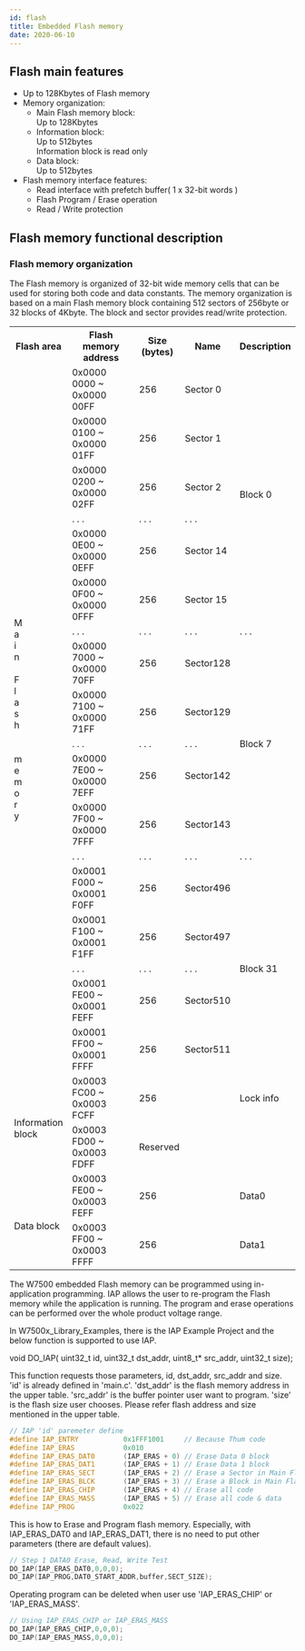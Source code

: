 ```yaml
---
id: flash
title: Embedded Flash memory
date: 2020-06-10
--- 
```


## Flash main features

* Up to 128Kbytes of Flash memory
* Memory organization:
  * Main Flash memory block:  
    Up to 128Kbytes
  * Information block:  
    Up to 512bytes  
    Information block is read only
  * Data block:  
    Up to 512bytes
* Flash memory interface features:
  * Read interface with prefetch buffer( 1 x 32-bit words )
  * Flash Program / Erase operation
  * Read / Write protection

## Flash memory functional description

### Flash memory organization

The Flash memory is organized of 32-bit wide memory cells that can be used for storing both code and data constants.
The memory organization is based on a main Flash memory block containing 512 sectors of 256byte or 32 blocks of 4Kbyte. The block and sector provides read/write protection.

<table class="tg">
  <tr>
    <th class="tg-huh2">Flash area<br />  </th>
    <th class="tg-s6z2">Flash memory address<br />  </th>
    <th class="tg-s6z2">Size (bytes)<br />  </th>
    <th class="tg-huh2">Name</th>
    <th class="tg-s6z2">Description<br />  </th>
  </tr>
  <tr>
    <td class="tg-s6z2" rowspan="18">M<br />a<br />i<br />n<br /> <br />F<br />l<br />a<br />s<br />h<br /><br /><br />  m<br />e<br />m<br />o<br />r<br />y<br />  </td>
    <td class="tg-s6z2">0x0000 0000 ~ 0x0000 00FF<br />  </td>
    <td class="tg-s6z2">256<br />  </td>
    <td class="tg-s6z2">Sector 0<br />  </td>
    <td class="tg-s6z2" rowspan="6">Block 0<br />  </td>
  </tr>
  <tr>
    <td class="tg-s6z2">0x0000 0100 ~ 0x0000 01FF<br />  </td>
    <td class="tg-s6z2">256<br />  </td>
    <td class="tg-s6z2">Sector 1<br />  </td>
  </tr>
  <tr>
    <td class="tg-s6z2">0x0000 0200 ~ 0x0000 02FF<br />  </td>
    <td class="tg-s6z2">256<br />  </td>
    <td class="tg-s6z2">Sector 2<br />  </td>
  </tr>
  <tr>
    <td class="tg-s6z2">. . .<br />  </td>
    <td class="tg-s6z2">. . .<br />  </td>
    <td class="tg-s6z2">. . .<br />  </td>
  </tr>
  <tr>
    <td class="tg-s6z2">0x0000 0E00 ~ 0x0000 0EFF<br />  </td>
    <td class="tg-s6z2">256<br />  </td>
    <td class="tg-s6z2">Sector 14<br />  </td>
  </tr>
  <tr>
    <td class="tg-s6z2">0x0000 0F00 ~ 0x0000 0FFF<br />  </td>
    <td class="tg-s6z2">256<br />  </td>
    <td class="tg-s6z2">Sector 15<br />  </td>
  </tr>
  <tr>
    <td class="tg-s6z2">. . .<br />  </td>
    <td class="tg-s6z2">. . .<br />  </td>
    <td class="tg-s6z2">. . .<br />  </td>
	<td class="tg-s6z2">. . .<br />  </td>
  </tr>
  <tr>
    <td class="tg-s6z2">0x0000 7000 ~ 0x0000 70FF<br />  </td>
    <td class="tg-s6z2">256<br />  </td>
    <td class="tg-s6z2">Sector128<br />  </td>
    <td class="tg-s6z2" rowspan="5">Block 7<br />  </td>
  </tr>
  <tr>
    <td class="tg-s6z2">0x0000 7100 ~ 0x0000 71FF<br />  </td>
    <td class="tg-s6z2">256<br />  </td>
    <td class="tg-s6z2">Sector129<br />  </td>
  </tr>
  <tr>
	<td class="tg-s6z2">. . .<br />  </td>
	<td class="tg-s6z2">. . .<br />  </td>
	<td class="tg-s6z2">. . .<br />  </td>
  </tr>
  <tr>
    <td class="tg-s6z2">0x0000 7E00 ~ 0x0000 7EFF<br />  </td>
    <td class="tg-s6z2">256<br />  </td>
    <td class="tg-s6z2">Sector142<br />  </td>
  </tr>
  <tr>
    <td class="tg-s6z2">0x0000 7F00 ~ 0x0000 7FFF<br />  </td>
    <td class="tg-s6z2">256<br />  </td>
    <td class="tg-s6z2">Sector143<br />  </td>
  </tr>
  <tr>
    <td class="tg-s6z2">. . .<br />  </td>
    <td class="tg-s6z2">. . .<br />  </td>
    <td class="tg-s6z2">. . .<br />  </td>
    <td class="tg-s6z2">. . .<br />  </td>
  </tr>
  <tr>
    <td class="tg-s6z2">0x0001 F000 ~ 0x0001 F0FF <br />  </td>
    <td class="tg-s6z2">256<br />  </td>
    <td class="tg-s6z2">Sector496<br />  </td>
    <td class="tg-s6z2" rowspan="5">Block 31<br />  </td>
  </tr>
  <tr>
    <td class="tg-s6z2">0x0001 F100 ~ 0x0001 F1FF<br /></td>
    <td class="tg-s6z2">256<br />  </td>
    <td class="tg-s6z2">Sector497<br />  </td>
  </tr>
  <tr>
    <td class="tg-s6z2">. . .<br />  </td>
    <td class="tg-s6z2">. . .<br />  </td>
    <td class="tg-s6z2">. . .<br />  </td>
  </tr>
  <tr>
    <td class="tg-s6z2">0x0001 FE00 ~ 0x0001 FEFF<br />  </td>
    <td class="tg-s6z2">256<br />  </td>
    <td class="tg-s6z2">Sector510<br />  </td>
  </tr>
  <tr>
    <td class="tg-s6z2">0x0001 FF00 ~ 0x0001 FFFF <br />  </td>
    <td class="tg-s6z2">256<br />  </td>
    <td class="tg-s6z2">Sector511<br />  </td>
  </tr>
  <tr>
    <td class="tg-s6z2" rowspan="2"><br />  Information<br />  block<br />  </td>
    <td class="tg-s6z2">0x0003 FC00 ~ 0x0003 FCFF<br />  </td>
    <td class="tg-s6z2">256<br />  </td>
    <td class="tg-s6z2"> <br />  </td>
    <td class="tg-s6z2">Lock info<br />  </td>
  </tr>
  <tr>
    <td class="tg-s6z2">0x0003 FD00 ~ 0x0003 FDFF<br />  </td>
    <td class="tg-s6z2" colspan="3">Reserved<br />  </td>
  </tr>
  <tr>
    <td class="tg-s6z2" rowspan="2"><br />  Data block<br />  </td>
    <td class="tg-s6z2">0x0003 FE00 ~ 0x0003 FEFF<br />  </td>
    <td class="tg-s6z2">256<br />  </td>
    <td class="tg-s6z2"></td>
    <td class="tg-s6z2">Data0<br />  </td>
  </tr>
  <tr>
    <td class="tg-s6z2">0x0003 FF00 ~ 0x0003 FFFF<br />  </td>
    <td class="tg-s6z2">256<br />  </td>
    <td class="tg-s6z2"></td>
    <td class="tg-s6z2">Data1<br />  </td>
  </tr>
  </table>

The W7500 embedded Flash memory can be programmed using in-application programming.
IAP allows the user to re-program 
the Flash memory while the application is running.
The program and erase operations can be performed over the whole product voltage range.

In W7500x_Library_Examples, there is the IAP Example Project and the below function is supported to use IAP.
  
void DO_IAP( uint32_t id, uint32_t dst_addr, uint8_t* src_addr, uint32_t size);

This function requests those parameters, id, dst_addr, src_addr and size.
'id' is already defined in 'main.c'. 'dst_addr' is the flash memory address in the upper table. 
'src_addr' is the buffer pointer user want to program. 'size' is the flash size user chooses.
Please refer flash address and size mentioned in the upper table.

```cpp
// IAP 'id' paremeter define
#define IAP_ENTRY           0x1FFF1001     // Because Thum code
#define IAP_ERAS            0x010
#define IAP_ERAS_DAT0       (IAP_ERAS + 0) // Erase Data 0 block
#define IAP_ERAS_DAT1       (IAP_ERAS + 1) // Erase Data 1 block
#define IAP_ERAS_SECT       (IAP_ERAS + 2) // Erase a Sector in Main Flash Memory 
#define IAP_ERAS_BLCK       (IAP_ERAS + 3) // Erase a Block in Main Flash Memory 
#define IAP_ERAS_CHIP       (IAP_ERAS + 4) // Erase all code
#define IAP_ERAS_MASS       (IAP_ERAS + 5) // Erase all code & data
#define IAP_PROG            0x022
```

This is how to Erase and Program flash memory. Especially, with IAP_ERAS_DAT0 and IAP_ERAS_DAT1, 
there is no need to put other parameters (there are default values).

```cpp
// Step 1 DATA0 Erase, Read, Write Test
DO_IAP(IAP_ERAS_DAT0,0,0,0);
DO_IAP(IAP_PROG,DAT0_START_ADDR,buffer,SECT_SIZE);
```

Operating program can be deleted when user use 'IAP_ERAS_CHIP' or 'IAP_ERAS_MASS'.

```cpp
// Using IAP_ERAS_CHIP or IAP_ERAS_MASS
DO_IAP(IAP_ERAS_CHIP,0,0,0);
DO_IAP(IAP_ERAS_MASS,0,0,0);
``` 